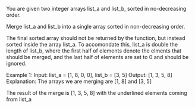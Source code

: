 You are given two integer arrays list_a and list_b, sorted in no-decreasing order.

Merge list_a and list_b into a single array sorted in non-decreasing order.

The final sorted array should not be returned by the function, but instead sorted inside the array list_a.  To accomondate this,
list_a is double the length of list_b, where the first half of elements denote the elments that should be merged, and the 
last half of elements are set to 0 and should be ignored.

Example 1:
  Input:  list_a = [1, 8, 0, 0], list_b = [3, 5]
  Output: [1, 3, 5, 8]
  Explanation:  The arrays we are merging are [1, 8] and [3, 5]

  The result of the merge is [1, 3, 5, 8] with the underlined elements coming from list_a
